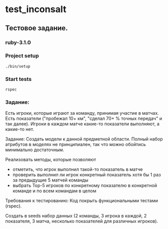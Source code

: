 # test_inconsalt

## Тестовое задание.
### ruby-3.1.0

### Project setup
```
./bin/setup
```

### Start tests
```
rspec
```

### Задание:
Есть игроки, которые играют за команду, принимая участие в матчах.
Есть показатели ("пробежал 10+ км", "сделал 70+ % точных передач" и так далее).
Игроки в каждом матче какие-то показатели выполняют, а какие-то нет.

Задание:
Создать модели к данной предметной области. Полный набор атрибутов в моделях не принципиален, так что можно обойтись минимально достаточным.

Реализовать методы, которые позволяют
- отметить, что игрок выполнил такой-то показатель в матче
- проверить выполнил ли игрок конкретный показатель хотя бы 1 раз за предыдущие 5 матчей команды
- выбрать Top-5 игроков по конкретному показателю в конкретной команде и по всем командам в целом

Требования к тестированию: Код покрыть функциональными тестами (rspec).

Создать в seeds набор данных (2 команды, 3 игрока в каждой, 2 показателя, 3 матча, несколько показателей для различных игроков).
